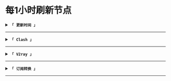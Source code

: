 # 每1小时刷新节点
<details><summary><code><strong>「 更新时间 」</strong></code></summary>

****
|最近更新时间|
| :----: |
|2021年12月11日·18点13分35秒|
|下次更新时间|
2021年12月11日·19点13分35秒

</details>

****
<details><summary><code><strong>「 Clash 」</strong></code></summary>

****
|原链接|加速①|加速②|
| :----: | :----: | :----: |
|[raw](https://github.com/some6508/all/raw/master/c)|[jsdelivr](https://cdn.jsdelivr.net/gh/some6508/all@master/c)|[staticdn](https://raw.staticdn.net/some6508/all/master/c)|
|[raw](https://github.com/some6508/all/raw/master/c2)|[jsdelivr](https://cdn.jsdelivr.net/gh/some6508/all@master/c2)|[staticdn](https://raw.staticdn.net/some6508/all/master/c2)|
|[raw](https://github.com/some6508/all/raw/master/c3)|[jsdelivr](https://cdn.jsdelivr.net/gh/some6508/all@master/c3)|[staticdn](https://raw.staticdn.net/some6508/all/master/c3)|

</details>

****
<details><summary><code><strong>「 V2ray 」</strong></code></summary>

****
|原链接|加速①|加速②|
| :----: | :----: | :----: |
|[raw](https://github.com/some6508/all/raw/master/v)|[jsdelivr](https://cdn.jsdelivr.net/gh/some6508/all@master/v)|[staticdn](https://raw.staticdn.net/some6508/all/master/v)|
|[raw](https://github.com/some6508/all/raw/master/v2)|[jsdelivr](https://cdn.jsdelivr.net/gh/some6508/all@master/v2)|[staticdn](https://raw.staticdn.net/some6508/all/master/v2)|
|[raw](https://github.com/some6508/all/raw/master/v3)|[jsdelivr](https://cdn.jsdelivr.net/gh/some6508/all@master/v3)|[staticdn](https://raw.staticdn.net/some6508/all/master/v3)|
|[raw](https://github.com/some6508/all/raw/master/v4)|[jsdelivr](https://cdn.jsdelivr.net/gh/some6508/all@master/v4)|[staticdn](https://raw.staticdn.net/some6508/all/master/v4)|

</details>

****
<details><summary><code><strong>「 订阅转换 」</strong></code></summary>

****
|订阅转换|
| :----: |
|https://sub.v1.mk/|
|http://sub.443.mba/|
|https://bianyuan.xyz/|
|https://zhuan.jklist.ga/|

</details>

****

